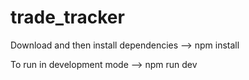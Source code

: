 # trade_tracker

Download and then install dependencies 
 --> npm install
 
 To run in development mode
 --> npm run dev
